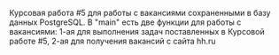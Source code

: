 Курсовая работа #5 для работы с вакансиями сохраненными в базу данных PostgreSQL. В "main" есть две функции для работы с вакансиями: 1-ая для выполнения задач поставленных в Курсовой работе #5, 2-ая для получения вакансий с сайта hh.ru
